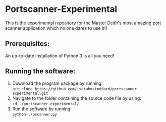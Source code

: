 # Portscanner-Experimental
This is the experimental repository for the Master Deith's most amazing port scanner application which no one dares to use irl!

<h2>Prerequisites:</h2>
An up-to-date installation of Python 3 is all you need!

<h2>Running the software:</h2>
<ol>
<li>Download the program package by running: <br><code>git clone https://github.com/isaiahmstoddard/portscanner-experimental.git</code></li>
<li>Navigate to the folder containing the source code file by using: <br><code>cd ./portscanner-experimental/</code></li>
<li>Run the software by running: <br><code>python ./pscanner.py</code></li>
</ol>

